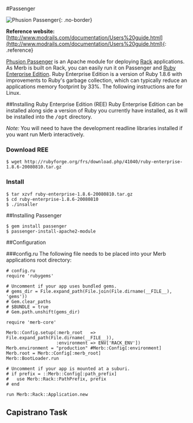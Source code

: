 #Passenger

![Phusion Passenger](/images/phusion_banner.png){: .no-border}

**Reference website:** [http://www.modrails.com/documentation/Users%20guide.html](http://www.modrails.com/documentation/Users%20guide.html){: .reference}


[Phusion Passenger](http://www.modrails.com/) is an Apache module for deploying [Rack](http://rack.rubyforge.org/) applications. As Merb is built on Rack, you can easily run it on Passenger and [Ruby Enterprise Edition](http://www.rubyenterpriseedition.com/). Ruby Enterprise Edition is a version of Ruby 1.8.6 with improvements to Ruby's garbage collection, which can typically reduce an applications memory footprint by 33%. The following instructions are for Linux.

##Installing Ruby Enterprise Edition (REE)
Ruby Enterprise Edition can be installed along side a version of Ruby you currently have installed, as it will be installed into the <tt>/opt</tt> directory.

*Note:* You will need to have the development readline libraries installed if you want run Merb interactively.
### Download REE

    $ wget http://rubyforge.org/frs/download.php/41040/ruby-enterprise-1.8.6-20080810.tar.gz

### Install

    $ tar xzvf ruby-enterprise-1.8.6-20080810.tar.gz
    $ cd ruby-enterprise-1.8.6-20080810
    $ ./insaller


##Installing Passenger

    $ gem install passenger
    $ passenger-install-apache2-module

##Configuration

###config.ru
The following file needs to be placed into your Merb applications root directory:

    # config.ru
    require 'rubygems'

    # Uncomment if your app uses bundled gems.
    # gems_dir = File.expand_path(File.join(File.dirname(__FILE__), 'gems'))
    # Gem.clear_paths
    # $BUNDLE = true
    # Gem.path.unshift(gems_dir)

    require 'merb-core'

    Merb::Config.setup(:merb_root   => File.expand_path(File.dirname(__FILE__)),
                       :environment => ENV['RACK_ENV'])
    Merb.environment = "production" #Merb::Config[:environment]
    Merb.root = Merb::Config[:merb_root]
    Merb::BootLoader.run

    # Uncomment if your app is mounted at a suburi.
    # if prefix = ::Merb::Config[:path_prefix]
    #   use Merb::Rack::PathPrefix, prefix
    # end

    run Merb::Rack::Application.new


## Capistrano Task
